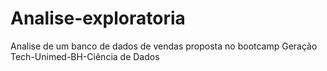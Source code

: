 # Analise-exploratoria
Analise de um banco de dados de vendas proposta no bootcamp  Geração Tech-Unimed-BH-Ciência de Dados  
